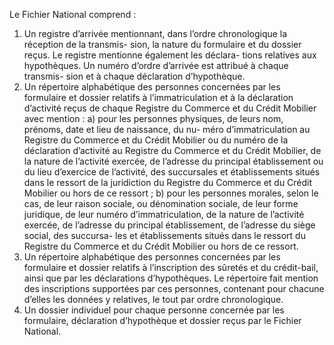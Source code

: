Le Fichier National comprend :
1) Un registre d’arrivée mentionnant, dans l’ordre chronologique la réception de la transmis-
sion, la nature du formulaire et du dossier reçus. Le registre mentionne également les déclara-
tions relatives aux hypothèques. Un numéro d’ordre d’arrivée est attribué à chaque transmis-
sion et à chaque déclaration d’hypothèque.
2) Un répertoire alphabétique des personnes concernées par les formulaire et dossier relatifs à
l’immatriculation et à la déclaration d’activité reçus de chaque Registre du Commerce et du
Crédit Mobilier avec mention :
a) pour les personnes physiques, de leurs nom, prénoms, date et lieu de naissance, du nu-
méro d’immatriculation au Registre du Commerce et du Crédit Mobilier ou du numéro de
la déclaration d’activité au Registre du Commerce et du Crédit Mobilier, de la nature de
l’activité exercée, de l’adresse du principal établissement ou du lieu d’exercice de
l’activité, des succursales et établissements situés dans le ressort de la juridiction du Registre du Commerce et du Crédit Mobilier ou hors de ce ressort ;
b) pour les personnes morales, selon le cas, de leur raison sociale, ou dénomination sociale, de leur forme juridique, de leur numéro d’immatriculation, de la nature de l’activité
exercée, de l’adresse du principal établissement, de l’adresse du siège social, des succursa-
les et établissements situés dans le ressort du Registre du Commerce et du Crédit Mobilier
ou hors de ce ressort.
3) Un répertoire alphabétique des personnes concernées par les formulaire et dossier relatifs à
l’inscription des sûretés et du crédit-bail, ainsi que par les déclarations d’hypothèques. Le
répertoire fait mention des inscriptions supportées par ces personnes, contenant pour chacune
d’elles les données y relatives, le tout par ordre chronologique.
4) Un dossier individuel pour chaque personne concernée par les formulaire, déclaration
d’hypothèque et dossier reçus par le Fichier National.